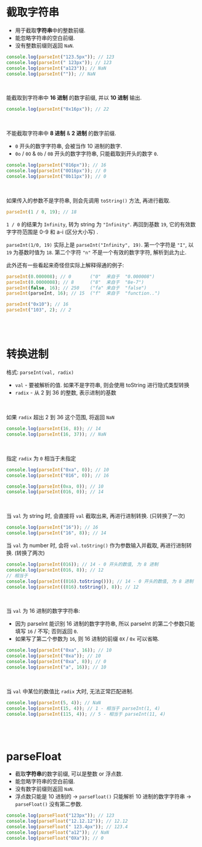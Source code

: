 # 截取字符串

-   用于截取**字符串**中的整数前缀.
-   能忽略字符串的空白前缀.
-   没有整数前缀则返回 `NaN`.

```js
console.log(parseInt("123.5px")); // 123
console.log(parseInt(" 123px")); // 123
console.log(parseInt("a123")); // NaN
console.log(parseInt("")); // NaN
```

<br>

能截取到字符串中 **16 进制** 的数字前缀, 并以 **10 进制** 输出.

```js
console.log(parseInt("0x16px")); // 22
```

<br>

不能截取字符串中 **8 进制** & **2 进制** 的数字前缀.

-   `0` 开头的数字字符串, 会被当作 10 进制的数字.
-   `0o` / `0O` & `0b` / `0B` 开头的数字字符串, 只能截取到开头的数字 `0`.

```javascript
console.log(parseInt("016px")); // 16
console.log(parseInt("0O16px")); // 0
console.log(parseInt("0b11px")); // 0
```

<br>

如果传入的参数不是字符串, 则会先调用 `toString()` 方法, 再进行截取.

```js
parseInt(1 / 0, 19); // 18
```

`1 / 0` 的结果为 `Infinity`, 转为 string 为 `"Infinity"`. 再回到基数 `19`, 它的有效数字字符范围是 0-9 和 a-i (区分大小写) .

`parseInt(1/0, 19)` 实际上是 `parseInt("Infinity", 19)`. 第一个字符是 `"I"`, 以 `19` 为基数时值为 `18`. 第二个字符 `"n"` 不是一个有效的数字字符, 解析到此为止.

此外还有一些看起来奇怪但实际上解释得通的例子:

```js
parseInt(0.000008); // 0       ("0"  来自于  "0.000008")
parseInt(0.0000008); // 8      ("8"  来自于  "8e-7")
parseInt(false, 16); // 250    ("fa" 来自于  "false")
parseInt(parseInt, 16); // 15  ("f"  来自于  "function..")

parseInt("0x10"); // 16
parseInt("103", 2); // 2
```

<br><br>

# 转换进制

格式: `parseInt(val, radix)`

-   `val` - 要被解析的值. 如果不是字符串, 则会使用 toString 进行隐式类型转换
-   `radix` - 从 2 到 36 的整数, 表示进制的基数

<br>

如果 `radix` 超出 2 到 36 这个范围, 将返回 `NaN`

```js
console.log(parseInt(16, 8)); // 14
console.log(parseInt(16, 37)); // NaN
```

<br>

指定 `radix` 为 `0` 相当于未指定

```js
console.log(parseInt("0xa", 0)); // 10
console.log(parseInt("016", 0)); // 16

console.log(parseInt(0xa, 0)); // 10
console.log(parseInt(016, 0)); // 14
```

<br>

当 `val` 为 string 时, 会直接将 `val` 截取出来, 再进行进制转换. (只转换了一次)

```js
console.log(parseInt("16")); // 16
console.log(parseInt("16", 8)); // 14
```

当 `val` 为 number 时, 会将 `val.toString()` 作为参数输入并截取, 再进行进制转换. (转换了两次)

```javascript
console.log(parseInt(016)); // 14 - 0 开头的数值, 为 8 进制
console.log(parseInt(016, 8)); // 12
// 相当于
console.log(parseInt((016).toString())); // 14 - 0 开头的数值, 为 8 进制
console.log(parseInt((016).toString(), 8)); // 12
```

<br>

当 `val` 为 16 进制的数字字符串:

-   因为 parseInt 能识别 16 进制的数字字符串, 所以 parseInt 的第二个参数只能填写 `16` / 不写; 否则返回 `0`.
-   如果写了第二个参数为 `16`, 则 16 进制的前缀 `0X` / `0x` 可以省略.

```javascript
console.log(parseInt("0xa", 16)); // 10
console.log(parseInt("0xa")); // 10
console.log(parseInt("0xa", 8)); // 0
console.log(parseInt("a", 16)); // 10
```

<br>

当 `val` 中某位的数值比 `radix` 大时, 无法正常匹配进制.

```javascript
console.log(parseInt(5, 4)); // NaN
console.log(parseInt(15, 4)); // 1 - 相当于 parseInt(1, 4)
console.log(parseInt(115, 4)); // 5 - 相当于 parseInt(11, 4)
```

<br><br>

# parseFloat

-   截取**字符串**的数字前缀, 可以是整数 or 浮点数.
-   能忽略字符串的空白前缀.
-   没有数字前缀则返回 `NaN`.
-   浮点数只能是 10 进制的 → `parseFloat()` 只能解析 10 进制的数字字符串 → `parseFloat()` 没有第二参数.

```javascript
console.log(parseFloat("123px")); // 123
console.log(parseFloat("12.12.12")); // 12.12
console.log(parseFloat(" 123.4px")); // 123.4
console.log(parseFloat("a12")); // NaN
console.log(parseFloat("0Xa")); // 0
```

<br>
